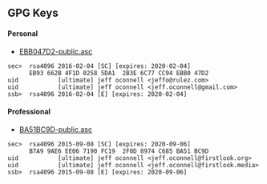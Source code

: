 
## GPG Keys

#### Personal

* [EBB047D2-public.asc](EBB047D2-public.asc)

```
sec>  rsa4096 2016-02-04 [SC] [expires: 2020-02-04]
      EB93 662B 4F1D 0258 5DA1  2B3E 6C77 CC94 EBB0 47D2
uid           [ultimate] jeff oconnell <jeffo@rulez.com>
uid           [ultimate] jeff oconnell <jeff.oconnell@gmail.com>
ssb>  rsa4096 2016-02-04 [E] [expires: 2020-02-04]
```

#### Professional

* [BA51BC9D-public.asc](BA51BC9D-public.asc)

```
sec>  rsa4096 2015-09-08 [SC] [expires: 2020-09-06]
      B7A9 9AE6 EE06 7190 FC19  2F0D 8974 C685 BA51 BC9D
uid           [ultimate] jeff oconnell <jeff.oconnell@firstlook.org>
uid           [ultimate] jeff oconnell <jeff.oconnell@firstlook.media>
ssb>  rsa4096 2015-09-08 [E] [expires: 2020-09-06]
```

